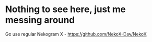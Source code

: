 # Nothing to see here, just me messing around
Go use regular Nekogram X - https://github.com/NekoX-Dev/NekoX
